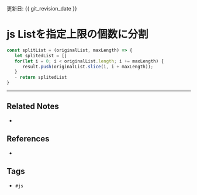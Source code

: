 更新日: {{ git_revision_date }}

# js Listを指定上限の個数に分割
```js
const splitList = (originalList, maxLength) => {
   let splitedList = []
   for(let i = 0; i < originalList.length; i += maxLength) {
      result.push(originalList.slice(i, i + maxLength));
   }
   - return splitedList
}
```

---
## Related Notes
- 

## References
- 

## Tags
- `#js` 